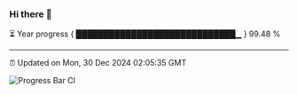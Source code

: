 ### Hi there 👋

⏳ Year progress { █████████████████████████████▁ } 99.48 %

---

⏰ Updated on Mon, 30 Dec 2024 02:05:35 GMT

![Progress Bar CI](https://github.com/IshwaranRudhara/GIT-ACTION/workflows/Progress%20Bar%20CI/badge.svg)
